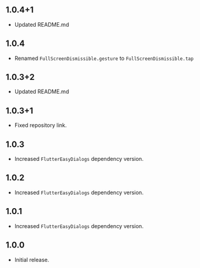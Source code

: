 ## 1.0.4+1

* Updated README.md

## 1.0.4

* Renamed `FullScreenDismissible.gesture` to `FullScreenDismissible.tap`

## 1.0.3+2

* Updated README.md
## 1.0.3+1

* Fixed repository link.

## 1.0.3

* Increased `FlutterEasyDialogs` dependency version.

## 1.0.2

* Increased `FlutterEasyDialogs` dependency version.
## 1.0.1

* Increased `FlutterEasyDialogs` dependency version.

## 1.0.0

* Initial release.
